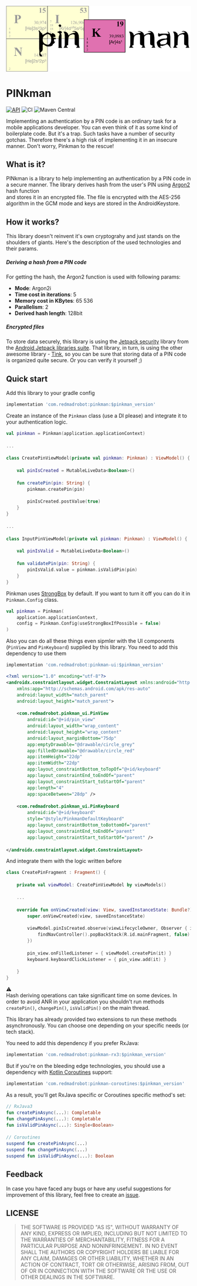 ![](img/logo.svg)

# PINkman
[![API](https://img.shields.io/badge/API-23%2B-red.svg?style=flat)](https://android-arsenal.com/api?level=23)
![CI](https://github.com/RedMadRobot/PINkman/workflows/CI/badge.svg)
![Maven Central](https://img.shields.io/maven-central/v/com.redmadrobot/pinkman)


Implementing an authentication by a PIN code is an ordinary task for a
mobile applications developer. You can even think of it as some kind of
boilerplate code. But it's a trap. Such tasks have a number of security
gotchas. Therefore there's a high risk of implementing it in an insecure
manner. Don't worry, Pinkman to the rescue!

## What is it?

PINkman is a library to help implementing an authentication by a PIN
code in a secure manner. The library derives hash from the user's PIN
using [Argon2](https://github.com/P-H-C/phc-winner-argon2) hash function  
and stores it in an encrypted file. The file is encrypted with the
AES-256 algorithm in the GCM mode and keys are stored in the
AndroidKeystore.

## How it works?

This library doesn't reinvent it's own cryptograhy and just stands on
the shoulders of giants. Here's the description of the used technologies
and their params.

##### Deriving a hash from a PIN code

For getting the hash, the Argon2 function is used with following params:

- **Mode**: Argon2i
- **Time cost in iterations**: 5
- **Memory cost in KBytes**: 65 536
- **Parallelism**: 2
- **Derived hash length**: 128bit

##### Encrypted files

To store data securely, this library is using the
[Jetpack security](https://developer.android.com/jetpack/androidx/releases/security)
library from the
[Android Jetpack libraries suite](https://developer.android.com/jetpack).
That library, in turn, is using the other awesome library -
[Tink](https://github.com/google/tink), so you can be sure that storing
data of a PIN code is organized quite secure. Or you can verify it
yourself ;)


## Quick start

Add this library to your gradle config

```groovy
implementation 'com.redmadrobot:pinkman:$pinkman_version'
```

Create an instance of the `Pinkman` class (use a DI please) and
integrate it to your authentication logic.

```kotlin
val pinkman = Pinkman(application.applicationContext)

...

class CreatePinViewModel(private val pinkman: Pinkman) : ViewModel() {

    val pinIsCreated = MutableLiveData<Boolean>()

    fun createPin(pin: String) {
        pinkman.createPin(pin)

        pinIsCreated.postValue(true)
    }
}

...

class InputPinViewModel(private val pinkman: Pinkman) : ViewModel() {

    val pinIsValid = MutableLiveData<Boolean>()

    fun validatePin(pin: String) {
        pinIsValid.value = pinkman.isValidPin(pin)
    }
}
```

Pinkman uses [StrongBox](https://developer.android.com/training/articles/keystore#HardwareSecurityModule) by default. 
If you want to turn it off you can do it in `Pinkman.Config` class.

```kotlin
val pinkman = Pinkman(
    application.applicationContext,
    config = Pinkman.Config(useStrongBoxIfPossible = false)
)
```

Also you can do all these things even sipmler with the UI components
(`PinView` and `PinKeyboard`) supplied by this library. You need to add
this dependency to use them

```groovy
implementation 'com.redmadrobot:pinkman-ui:$pinkman_version' 
```

```xml
<?xml version="1.0" encoding="utf-8"?>
<androidx.constraintlayout.widget.ConstraintLayout xmlns:android="http://schemas.android.com/apk/res/android"
    xmlns:app="http://schemas.android.com/apk/res-auto"
    android:layout_width="match_parent"
    android:layout_height="match_parent">

    <com.redmadrobot.pinkman_ui.PinView
        android:id="@+id/pin_view"
        android:layout_width="wrap_content"
        android:layout_height="wrap_content"
        android:layout_marginBottom="75dp"
        app:emptyDrawable="@drawable/circle_grey"
        app:filledDrawable="@drawable/circle_red"
        app:itemHeight="22dp"
        app:itemWidth="22dp"
        app:layout_constraintBottom_toTopOf="@+id/keyboard"
        app:layout_constraintEnd_toEndOf="parent"
        app:layout_constraintStart_toStartOf="parent"
        app:length="4"
        app:spaceBetween="28dp" />

    <com.redmadrobot.pinkman_ui.PinKeyboard
        android:id="@+id/keyboard"
        style="@style/PinkmanDefaultKeyboard"
        app:layout_constraintBottom_toBottomOf="parent"
        app:layout_constraintEnd_toEndOf="parent"
        app:layout_constraintStart_toStartOf="parent" />

</androidx.constraintlayout.widget.ConstraintLayout>

```

And integrate them with the logic written before

```kotlin
class CreatePinFragment : Fragment() {

    private val viewModel: CreatePinViewModel by viewModels()

    ...
    
    override fun onViewCreated(view: View, savedInstanceState: Bundle?) {
        super.onViewCreated(view, savedInstanceState)

        viewModel.pinIsCreated.observe(viewLifecycleOwner, Observer { isCreated ->
            findNavController().popBackStack(R.id.mainFragment, false)
        })

        pin_view.onFilledListener = { viewModel.createPin(it) }
        keyboard.keyboardClickListener = { pin_view.add(it) }

    }
}
```

⚠️  
Hash deriving operations can take significant time on some devices. In
order to avoid ANR in your application you shouldn't run methods
`createPin()`, `changePin()`, `isValidPin()` on the main thread.

This library has already provided two extensions to run these methods
asynchronously. You can choose one depending on your specific needs (or
tech stack).

You need to add this dependency if you prefer RxJava:

```groovy
implementation 'com.redmadrobot:pinkman-rx3:$pinkman_version'
```

But if you're on the bleeding edge technologies, you should use a
dependency with
[Kotlin Coroutines](https://kotlinlang.org/docs/reference/coroutines-overview.html)
support:

```groovy
implementation 'com.redmadrobot:pinkman-coroutines:$pinkman_version'
```

As a result, you'll get RxJava specific or Coroutines specific method's
set:

```kotlin
// RxJava3
fun createPinAsync(...): Completable
fun changePinAsync(...): Completable
fun isValidPinAsync(...): Single<Boolean>

// Coroutines
suspend fun createPinAsync(...)
suspend fun changePinAsync(...)
suspend fun isValidPinAsync(...): Boolean
```

## Feedback

In case you have faced any bugs or have any useful suggestions for
improvement of this library, feel free to create an
[issue](https://github.com/RedMadRobot/PINkman/issues).

## LICENSE

>THE SOFTWARE IS PROVIDED "AS IS", WITHOUT WARRANTY OF ANY KIND, EXPRESS
>OR IMPLIED, INCLUDING BUT NOT LIMITED TO THE WARRANTIES OF
>MERCHANTABILITY, FITNESS FOR A PARTICULAR PURPOSE AND NONINFRINGEMENT.
>IN NO EVENT SHALL THE AUTHORS OR COPYRIGHT HOLDERS BE LIABLE FOR ANY
>CLAIM, DAMAGES OR OTHER LIABILITY, WHETHER IN AN ACTION OF CONTRACT,
>TORT OR OTHERWISE, ARISING FROM, OUT OF OR IN CONNECTION WITH THE
>SOFTWARE OR THE USE OR OTHER DEALINGS IN THE SOFTWARE.


